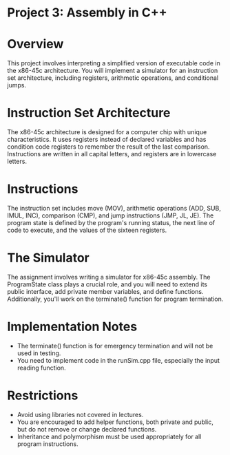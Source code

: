 # Project 3: Assembly in C++

# Overview
This project involves interpreting a simplified version of executable code in the x86-45c architecture. You will implement a simulator for an instruction set architecture, including registers, arithmetic operations, and conditional jumps.

# Instruction Set Architecture
The x86-45c architecture is designed for a computer chip with unique characteristics. It uses registers instead of declared variables and has condition code registers to remember the result of the last comparison. Instructions are written in all capital letters, and registers are in lowercase letters.

# Instructions
The instruction set includes move (MOV), arithmetic operations (ADD, SUB, IMUL, INC), comparison (CMP), and jump instructions (JMP, JL, JE). The program state is defined by the program's running status, the next line of code to execute, and the values of the sixteen registers.

# The Simulator
The assignment involves writing a simulator for x86-45c assembly. The ProgramState class plays a crucial role, and you will need to extend its public interface, add private member variables, and define functions. Additionally, you'll work on the terminate() function for program termination.

# Implementation Notes
- The terminate() function is for emergency termination and will not be used in testing.
- You need to implement code in the runSim.cpp file, especially the input reading function.

# Restrictions
- Avoid using libraries not covered in lectures.
- You are encouraged to add helper functions, both private and public, but do not remove or change declared functions.
- Inheritance and polymorphism must be used appropriately for all program instructions.